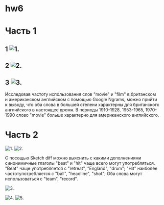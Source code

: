 # hw6

# Часть 1
## 1 ![1.](/IMG_2544.PNG)
## 2 ![2.](/IMG_2545.PNG)
## 3 ![3.](/IMG_2547.PNG)

Исследовав частоту использования слов "movie" и "film" в британском и американском английском с помощью Google Ngrams, можно прийти к выводу, что оба слова в большей степени характерны для британского английского в настоящее время. В периоды 1910-1928, 1953-1965, 1970-1990 слово "movie" больше характерно для американского английского.



# Часть 2
![1.](/IMG_2550.PNG)
![2.](/IMG_2554.PNG)

С посощью Sketch diff можно выяснить с какими дополнениями синонимичные глаголы "beat" и "hit" чаще всего могут употребляться. "Beat" чаще употребляется с "retreat", "England", "drum";
"Hit" наиболее частотупотребляется с "ball", "headline", "shot";
Оба слова могут использоваться с "team", "record".

![3.](/IMG_2557.PNG)

![4.](/IMG_2558.PNG)
![5.](/IMG_2570.PNG)


